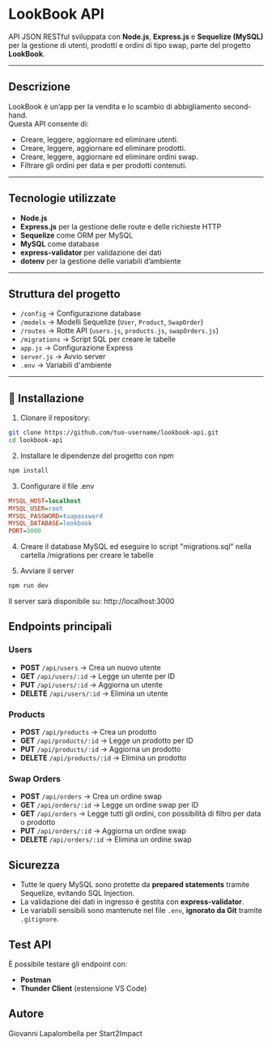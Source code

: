 # LookBook API

API JSON RESTful sviluppata con **Node.js**, **Express.js** e **Sequelize (MySQL)** per la gestione di utenti, prodotti e ordini di tipo swap, parte del progetto **LookBook**.

---

## Descrizione

LookBook è un’app per la vendita e lo scambio di abbigliamento second-hand.  
Questa API consente di:

- Creare, leggere, aggiornare ed eliminare utenti.
- Creare, leggere, aggiornare ed eliminare prodotti.
- Creare, leggere, aggiornare ed eliminare ordini swap.
- Filtrare gli ordini per data e per prodotti contenuti.

---

## Tecnologie utilizzate

- **Node.js**
- **Express.js** per la gestione delle route e delle richieste HTTP
- **Sequelize** come ORM per MySQL
- **MySQL** come database
- **express-validator** per validazione dei dati
- **dotenv** per la gestione delle variabili d’ambiente

---

## Struttura del progetto

- `/config` -> Configurazione database
- `/models` -> Modelli Sequelize (`User`, `Product`, `SwapOrder`)
- `/routes` -> Rotte API (`users.js`, `products.js`, `swapOrders.js`)
- `/migrations` -> Script SQL per creare le tabelle
- `app.js` -> Configurazione Express
- `server.js` -> Avvio server
- `.env` -> Variabili d'ambiente

---

## 🚀 Installazione

1. Clonare il repository:

```bash
git clone https://github.com/tuo-username/lookbook-api.git
cd lookbook-api
```

2. Installare le dipendenze del progetto con npm

```bash
npm install
```

3. Configurare il file .env

```ini
MYSQL_HOST=localhost
MYSQL_USER=root
MYSQL_PASSWORD=tuapassword
MYSQL_DATABASE=lookbook
PORT=3000
```

4. Creare il database MySQL ed eseguire lo script "migrations.sql" nella cartella /migrations per creare le tabelle

5. Avviare il server

```bash
npm run dev
```

Il server sarà disponibile su: http://localhost:3000

## Endpoints principali

### Users

- **POST** `/api/users` → Crea un nuovo utente
- **GET** `/api/users/:id` → Legge un utente per ID
- **PUT** `/api/users/:id` → Aggiorna un utente
- **DELETE** `/api/users/:id` → Elimina un utente

### Products

- **POST** `/api/products` → Crea un prodotto
- **GET** `/api/products/:id` → Legge un prodotto per ID
- **PUT** `/api/products/:id` → Aggiorna un prodotto
- **DELETE** `/api/products/:id` → Elimina un prodotto

### Swap Orders

- **POST** `/api/orders` → Crea un ordine swap
- **GET** `/api/orders/:id` → Legge un ordine swap per ID
- **GET** `/api/orders` → Legge tutti gli ordini, con possibilità di filtro per data o prodotto
- **PUT** `/api/orders/:id` → Aggiorna un ordine swap
- **DELETE** `/api/orders/:id` → Elimina un ordine swap

## Sicurezza

- Tutte le query MySQL sono protette da **prepared statements** tramite Sequelize, evitando SQL Injection.
- La validazione dei dati in ingresso è gestita con **express-validator**.
- Le variabili sensibili sono mantenute nel file `.env`, **ignorato da Git** tramite `.gitignore`.

## Test API

È possibile testare gli endpoint con:

- **Postman**
- **Thunder Client** (estensione VS Code)

## Autore

Giovanni Lapalombella per Start2Impact
